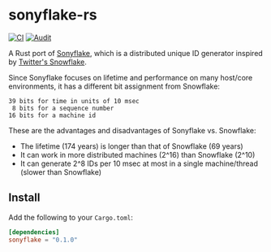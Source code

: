 # sonyflake-rs

[![CI](https://github.com/bahlo/sonyflake-rs/workflows/CI/badge.svg)](https://github.com/bahlo/sonyflake-rs/actions?query=workflow%3ACI)
[![Audit](https://github.com/bahlo/sonyflake-rs/workflows/Audit/badge.svg)](https://github.com/bahlo/sonyflake-rs/actions?query=workflow%3AAudit)


A Rust port of [Sonyflake](https://github.com/sony/sonyflake), which is a distributed unique ID generator inspired by [Twitter's Snowflake](https://blog.twitter.com/2010/announcing-snowflake).

Since Sonyflake focuses on lifetime and performance on many host/core environments, it has a different bit assignment from Snowflake:

```
39 bits for time in units of 10 msec
 8 bits for a sequence number
16 bits for a machine id
```

These are the advantages and disadvantages of Sonyflake vs. Snowflake:

* The lifetime (174 years) is longer than that of Snowflake (69 years)
* It can work in more distributed machines (2^16) than Snowflake (2^10)
* It can generate 2^8 IDs per 10 msec at most in a single machine/thread (slower than Snowflake)

## Install

Add the following to your `Cargo.toml`:
```toml
[dependencies]
sonyflake = "0.1.0"
```
